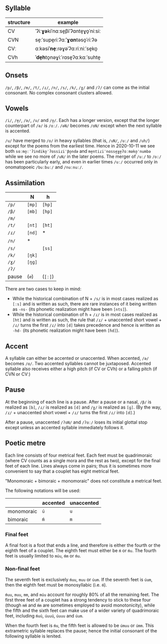 ## Syllable

| structure  | example  |
|------------|----------|
| CV  | ˈʔiː**ɣə**kiˈnɑːse̞βiˈʔɑnte̞ɣo̞ˈniːsiː  |
| CVN | se̞ːˈsupe̞ɾiːʔɑː**ˈɣɑn**təso̞ˈɾiːʔə  |
| CVː | ɑːkəsi**ˈne̞ː**ɾəɣəˈʔɑːɾiːniːˈse̞ko̞ |
| CVh | **ˈde̞h**to̞nəɣiːˈɾɑse̞ʔɑːkɑːˈsuhte̞ |

## Onsets
`/p/`, `/β/`, `/m/`, `/t/`, `/ɾ/`, `/n/`, `/s/`, `/k/`, `/ɣ/` and `/ʔ/` can come as the initial consonant. No complex consonant clusters allowed.

## Vowels
`/i/`, `/e̞/`, `/ə/`, `/u/` and `/o̞/`. Each has a longer version, except that the longer counterpart of `/ə/` is `/ɑː/`. `/əN/` becomes `/ɑN/` except when the next syllable is accented.

`/u/` have merged to `/o/` in heavy syllables (that is, `/uN/`, `/uː/` and `/uh/`) except for the poems from the earliest time. Hence in 2020-10-11 we see both `sɑːmo̞ːˈʔindiko̞ˈʔɑssiɾiˈβo̞ndə` and `me̞ntiɾiˈnɑsse̞ɣe̞ʔɑːməko̞ˈnumbə` while we see no more of `/uN/` in the later poems. The merger of `/uː/` to `/o:/` has been particularly early, and even in earlier times `/uː/` occurred only in onomatopoeic `/buːbuː/` and `/nuːnuː/`.

## Assimilation

|      |    N   |    h   |
| ---- |--------|--------|
| `/p/`| `[mp]` | `[hp]` | 
| `/β/`| `[mb]` | `[hp]` |
| `/m/`|        |        | 
| `/t/`| `[nt]` | `[ht]` |
| `/ɾ/`| `[nd]` | *  |
| `/n/`|   *    |    |
| `/s/`|        | `[ss]` |
| `/k/`| `[ŋk]` |    |
| `/ɣ/`| `[ŋɡ]` |    |
| `/ʔ/`|        |    |
| pause| (`∅`)    | (`[ː]`) |

There are two cases to keep in mind:
* While the historical combination of N + `/s/` is in most cases realized as `[ːs]` and is written as such, there are rare instances of it being written as `-ns-` (its phonetic realization might have been `[nts]`).
* While the historical combination of h + `/ɾ/` is in most cases realized as `[ht]` and is written as such, the rule that `/ɾ/` + unaccented short vowel + `/ɾ/` turns the first `/ɾ/` into `[d]` takes precedence and hence is written as `-hd-` (its phonetic realization might have been `[ɦd]`).


## Accent
A syllable can either be accented or unaccented. When accented, `/ə/` becomes `/ɑ/`. Two accented syllables cannot be juxtaposed. Accented syllable also receives either a high pitch (if CV or CVh) or a falling pitch (if CVN or CVː)

## Pause
At the beginning of each line is a pause. After a pause or a nasal, `/β/` is realized as `[b]`, `/ɾ/` is realized as `[d]` and `/ɣ/` is realized as `[ɡ]`. (By the way, `/ɾ/` + unaccented short vowel + `/ɾ/` turns the first `/ɾ/` into `[d]`.)

After a pause, unaccented `/ʔɑN/` and `/ʔɑː/` loses its initial glottal stop except unless an accented syllable immediately follows it. 

## Poetic metre

Each line consists of four metrical feet. Each feet must be quadrimoraic (where CV counts as a single mora and the rest as two), except for the final feet of each line. Lines always come in pairs; thus it is sometimes more convenient to say that a couplet has eight metrical feet.

"Monomoraic + bimoraic + monomoraic" does not constitute a metrical feet.

The following notations will be used:

|          | accented | unaccented |
|----------|----------|------------|
|monomoraic|    `ú`   |    `u`     |
| bimoraic |    `ḿ`   |    `m`     |

### Final feet
A final foot is a foot that ends a line, and therefore is either the fourth or the eighth feet of a couplet.
The eighth feet must either be `ḿ` or `ḿu`. The fourth feet is usually limited to `múu`, `ḿm` or `ḿu`.

### Non-final feet
The seventh feet is exclusively `ḿuu`, `muu` or `úum`. If the seventh feet is `úum`, then the eighth feet must be monosyllabic (i.e. `ḿ`).

`ḿuu`, `muu`, `mm`, and `múu` account for roughly 80% of all the remaining feet. The first three feet of a couplet has a strong tendency to stick to these four (though `mḿ` and `ḿm` are sometimes employed to avoid monotonicity), while the fifth and the sixth feet can make use of a wider variety of quadrimoraic feet, including `ḿuú`, `úuuú`, `úuuu` and `úum`. 

When the fourth feet is `ḿu`, the fifth feet is allowed to be `úmuu` or `úmm`. This extrametric syllable replaces the pause; hence the initial consonant of the following syllable is lenited.
